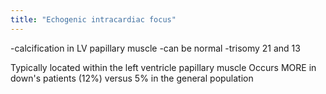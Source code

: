 ```yaml
---
title: "Echogenic intracardiac focus"
---
```

-calcification in LV papillary muscle
-can be normal
-trisomy 21 and 13

Typically located within the left ventricle papillary muscle
Occurs MORE in down's patients (12%) versus 5% in the general population

